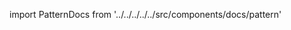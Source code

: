 
import PatternDocs from '../../../../../src/components/docs/pattern'

<PatternDocs pattern='carlita' />
